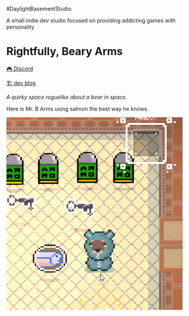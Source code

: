 #DaylightBasementStudio

A small indie dev studio focused on providing addicting games with personality

# Rightfully, Beary Arms

[🎮 Discord](https://discord.gg/5RmvYfN)

[🏗️ dev blog](./DevBlog.md)

*A quirky space roguelike about a bear in space.*

Here is Mr. B Arms using salmon the best way he knows.

![The slappin' salmon](./assets/fish-finished.gif)


